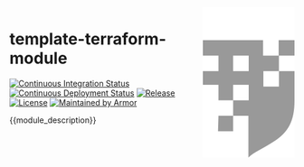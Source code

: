 <a href="https://cncsc.io">
  <img src="https://raw.githubusercontent.com/cncsc/.meta/main/img/cncsc-logo-mid.svg" alt="Cloud-Native Cybersecurity Collective Logo" align="right">
</a>

# template-terraform-module

[![Continuous Integration Status][ci_badge_image]][ci_badge_link]
[![Continuous Deployment Status][cd_badge_image]][cd_badge_link]
[![Release][release_badge_image]][release_badge_link]
[![License][license_badge_image]][license_badge_link]
[![Maintained by Armor][maintainer_badge_image]][maintainer_badge_link]

{{module_description}}

[ci_badge_image]:https://img.shields.io/github/actions/workflow/status/cncsc/template-terraform-module/ci.yaml?branch=main&label=ci&logo=github
[ci_badge_link]:https://github.com/cncsc/template-terraform-module/actions/workflows/ci.yaml
[cd_badge_image]:https://img.shields.io/github/actions/workflow/status/cncsc/template-terraform-module/cd.yaml?branch=main&label=cd&logo=github
[cd_badge_link]:https://github.com/cncsc/template-terraform-module/actions/workflows/cd.yaml
[release_badge_image]:https://img.shields.io/github/v/release/cncsc/template-terraform-module?logo=terraform
[release_badge_link]:https://registry.terraform.io/modules/cncsc/group/azuread/latest
[license_badge_image]:https://img.shields.io/github/license/cncsc/template-terraform-module
[license_badge_link]:./LICENSE
[maintainer_badge_image]:https://img.shields.io/badge/maintainer-Armor-f60
[maintainer_badge_link]:https://www.armor.com/?utm_source=github&utm_medium=organic_oss&utm_campaign=template-terraform-module
